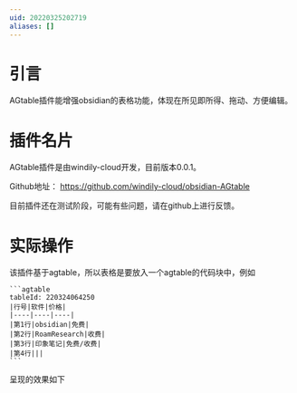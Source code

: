 ```yaml
---
uid: 20220325202719
aliases: []
---
```

# 引言
AGtable插件能增强obsidian的表格功能，体现在所见即所得、拖动、方便编辑。

# 插件名片
AGtable插件是由windily-cloud开发，目前版本0.0.1。

Github地址： https://github.com/windily-cloud/obsidian-AGtable

目前插件还在测试阶段，可能有些问题，请在github上进行反馈。

# 实际操作
该插件基于agtable，所以表格是要放入一个agtable的代码块中，例如

````
```agtable
tableId: 220324064250
|行号|软件|价格|
|----|----|----|
|第1行|obsidian|免费|
|第2行|RoamResearch|收费|
|第3行|印象笔记|免费/收费|
|第4行|||
```
````

呈现的效果如下

